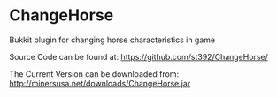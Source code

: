 ChangeHorse
===========

Bukkit plugin for changing horse characteristics in game


Source Code can be found at: https://github.com/st392/ChangeHorse/

The Current Version can be downloaded from: http://minersusa.net/downloads/ChangeHorse.jar
